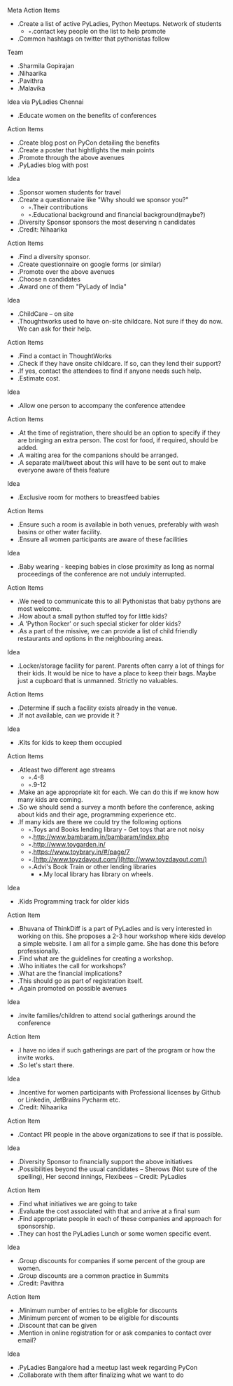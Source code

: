 

Meta Action Items

- .Create a list of active PyLadies, Python Meetups. Network of students
  - ◦.contact key people on the list to help promote
- .Common hashtags on twitter that pythonistas follow

Team

- .Sharmila Gopirajan
- .Nihaarika
- .Pavithra
- .Malavika



Idea via PyLadies Chennai

- .Educate women on the benefits of conferences

Action Items

- .Create blog post on PyCon detailing the benefits
- .Create a poster that hightlights the main points
- .Promote through the above avenues
- .PyLadies blog with post

Idea

- .Sponsor women students for travel
- .Create a questionnaire like &quot;Why should we sponsor you?&quot;
  - ◦.Their contributions
  - ◦.Educational background and financial background(maybe?)
- .Diversity Sponsor sponsors the most deserving n candidates
- .Credit: Nihaarika

Action Items

- .Find a diversity sponsor.
- .Create questionnaire on google forms (or similar)
- .Promote over the above avenues
- .Choose n candidates
- .Award one of them &quot;PyLady of India&quot;

Idea

- .ChildCare – on site
- .Thoughtworks used to have on-site childcare. Not sure if they do now. We can ask for their help.

Action Items

- .Find a contact in ThoughtWorks
- .Check if they have onsite childcare. If so, can they lend their support?
- .If yes, contact the attendees to find if anyone needs such help.
- .Estimate cost.

Idea

- .Allow one person to accompany the conference attendee

Action Items

- .At the time of registration, there should be an option to specify if they are bringing an extra person. The cost for food, if required, should be added.
- .A waiting area for the companions should be arranged.
- .A separate mail/tweet about this will have to be sent out to make everyone aware of theis feature

Idea

- .Exclusive room for mothers to breastfeed babies

Action Items

- .Ensure such a room is available in both venues, preferably with wash basins or other water facility.
- .Ensure all women participants are aware of these facilities

Idea

- .Baby wearing - keeping babies in close proximity as long as normal proceedings of the conference are not unduly interrupted.

Action Items

- .We need to communicate this to all Pythonistas that baby pythons are most welcome.
- .How about a small python stuffed toy for little kids?
- .A &#39;Python Rocker&#39; or such special sticker for older kids?
- .As a part of the missive, we can provide a list of child friendly restaurants and options in the neighbouring areas.

Idea

- .Locker/storage facility for parent. Parents often carry a lot of things for their kids. It would be nice to have a place to keep their bags. Maybe just a cupboard that is unmanned. Strictly no valuables.

Action Items

- .Determine if such a facility exists already in the venue.
- .If not available, can we provide it ?

Idea

- .Kits for kids to keep them occupied

Action Items

- .Atleast two different age streams
  - ◦.4-8
  - ◦.9-12
- .Make an age appropriate kit for each. We can do this if we know how many kids are coming.
- .So we should send a survey a month before the conference, asking about kids and their age, programming experience etc.
- .If many kids are there we could try the following options
  - ◦.Toys and Books lending library - Get toys that are not noisy
  - ◦.http://www.bambaram.in/bambaram/index.php
  - ◦.http://www.toygarden.in/
  - ◦.https://www.toybrary.in/#/page/7
  - ◦.[http://www.toyzdayout.com/](http://www.toyzdayout.com/)
  - ◦.Advi&#39;s Book Train or other lending libraries
    - ▪.My local library has library on wheels.

Idea

- .Kids Programming track for older kids

Action Item

- .Bhuvana of ThinkDiff is a part of PyLadies and is very interested in working on this. She proposes a 2-3 hour workshop where kids develop a simple website. I am all for a simple game. She has done this before professionally.
- .Find what are the guidelines for creating a workshop.
- .Who initiates the call for workshops?
- .What are the financial implications?
- .This should go as part of registration itself.
- .Again promoted on possible avenues

Idea

- .invite families/children to attend social gatherings around the conference

Action Item

- .I have no idea if such gatherings are part of the program or how the invite works.
- .So let&#39;s start there.

Idea

- .Incentive for women participants with Professional licenses by Github or Linkedin, JetBrains Pycharm etc.
- .Credit: Nihaarika

Action Item

- .Contact PR people in the above organizations to see if that is possible.

Idea

- .Diversity Sponsor to financially support the above initiatives
- .Possibilities beyond the usual candidates – Sherows (Not sure of the spelling), Her second innings, Flexibees – Credit: PyLadies

Action Item

- .Find what initiatives we are going to take
- .Evaluate the cost associated with that and arrive at a final sum
- .Find appropriate people in each of these companies and approach for sponsorship.
- .They can host the PyLadies Lunch or some women specific event.

Idea

- .Group discounts for companies if some percent of the group are women.
- .Group discounts are a common practice in Summits
- .Credit: Pavithra

Action Item

- .Minimum number of entries to be eligible for discounts
- .Minimum percent of women to be eligible for discounts
- .Discount that can be given
- .Mention in online registration for or ask companies to contact over email?

Idea

- .PyLadies Bangalore had a meetup last week regarding PyCon
- .Collaborate with them after finalizing what we want to do


